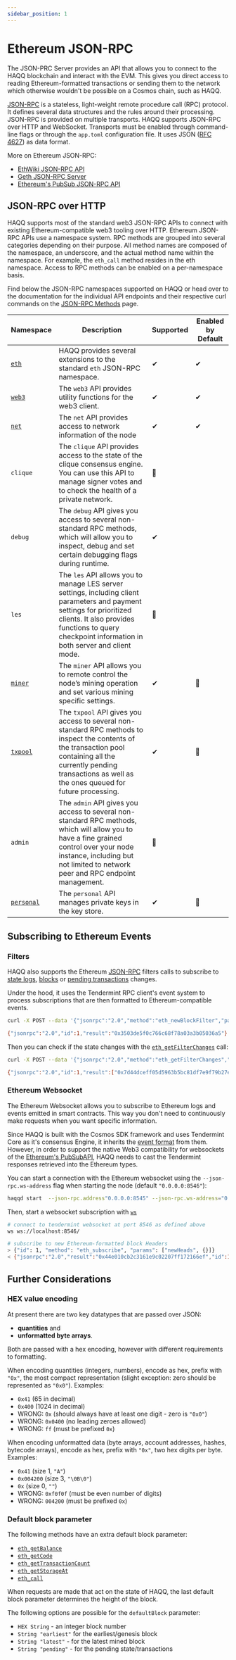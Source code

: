 ```yaml
---
sidebar_position: 1
---
```


# Ethereum JSON-RPC

The JSON-PRC Server provides an API that allows you to connect to the HAQQ blockchain and interact with the EVM. This
gives you direct access to reading Ethereum-formatted transactions or sending them to the network which otherwise
wouldn't be possible on a Cosmos chain, such as HAQQ.

[JSON-RPC](http://www.jsonrpc.org/specification) is a stateless, light-weight remote procedure call (RPC) protocol. It
defines several data structures and the rules around their processing. JSON-RPC is provided on multiple transports.
HAQQ supports JSON-RPC over HTTP and WebSocket. Transports must be enabled through command-line flags or through the
`app.toml` configuration file. It uses JSON ([RFC 4627](https://www.ietf.org/rfc/rfc4627.txt)) as data format.

More on Ethereum JSON-RPC:

- [EthWiki JSON-RPC API](https://eth.wiki/json-rpc/API)
- [Geth JSON-RPC Server](https://geth.ethereum.org/docs/interacting-with-geth/rpc)
- [Ethereum's PubSub JSON-RPC API](https://geth.ethereum.org/docs/interacting-with-geth/rpc/pubsub)

## JSON-RPC over HTTP

HAQQ supports most of the standard web3 JSON-RPC APIs to connect with existing Ethereum-compatible web3 tooling over
HTTP. Ethereum JSON-RPC APIs use a namespace system. RPC methods are grouped into several categories depending on
their purpose. All method names are composed of the namespace, an underscore, and the actual method name within
the namespace. For example, the `eth_call` method resides in the eth namespace. Access to RPC methods can be enabled
on a per-namespace basis.

Find below the JSON-RPC namespaces supported on HAQQ or head over to the documentation for the individual API endpoints
and their respective curl commands on the [JSON-RPC Methods](./methods.md) page.

| Namespace                                         | Description                                                                                                                                                                                                                  | Supported | Enabled by Default |
| ------------------------------------------------- | ---------------------------------------------------------------------------------------------------------------------------------------------------------------------------------------------------------------------------- | --------- | ------------------ |
| [`eth`](./ethereum-json-rpc/methods#eth-methods)           | HAQQ provides several extensions to the standard `eth` JSON-RPC namespace.                                                                                                                                                  | ✔        | ✔                 |
| [`web3`](./ethereum-json-rpc/methods#web3-methods)         | The `web3` API provides utility functions for the web3 client.                                                                                                                                                               | ✔        | ✔                 |
| [`net`](./ethereum-json-rpc/methods#net-methods)           | The `net` API provides access to network information of the node                                                                                                                                                             | ✔        | ✔                 |
| `clique`                                          | The `clique` API provides access to the state of the clique consensus engine. You can use this API to manage signer votes and to check the health of a private network.                                                      | 🚫        |                    |
| `debug`                                           | The `debug` API gives you access to several non-standard RPC methods, which will allow you to inspect, debug and set certain debugging flags during runtime.                                                                 | ✔        |                    |
| `les`                                             | The `les` API allows you to manage LES server settings, including client parameters and payment settings for prioritized clients. It also provides functions to query checkpoint information in both server and client mode. | 🚫        |                    |
| [`miner`](./ethereum-json-rpc/methods#miner-methods)       | The `miner` API allows you to remote control the node’s mining operation and set various mining specific settings.                                                                                                           | ✔        | 🚫                 |
| [`txpool`](./ethereum-json-rpc/methods#txpool-methods)     | The `txpool` API gives you access to several non-standard RPC methods to inspect the contents of the transaction pool containing all the currently pending transactions as well as the ones queued for future processing.    | ✔        | 🚫                 |
| `admin`                                           | The `admin` API gives you access to several non-standard RPC methods, which will allow you to have a fine grained control over your node instance, including but not limited to network peer and RPC endpoint management.     | 🚫        |                    |
| [`personal`](./ethereum-json-rpc/methods#personal-methods) | The `personal` API manages private keys in the key store.                                                                                                                                                                    | ✔        | 🚫                 |

## Subscribing to Ethereum Events

### Filters

HAQQ also supports the Ethereum [JSON-RPC](./ethereum-json-rpc/methods) filters calls to
subscribe to [state logs](https://eth.wiki/json-rpc/API#eth_newfilter),
[blocks](https://eth.wiki/json-rpc/API#eth_newblockfilter) or [pending transactions](https://eth.wiki/json-rpc/API#eth_newpendingtransactionfilter) changes.

Under the hood, it uses the Tendermint RPC client's event system to process subscriptions that are
then formatted to Ethereum-compatible events.

```bash
curl -X POST --data '{"jsonrpc":"2.0","method":"eth_newBlockFilter","params":[],"id":1}' -H "Content-Type: application/json" http://localhost:8545

{"jsonrpc":"2.0","id":1,"result":"0x3503de5f0c766c68f78a03a3b05036a5"}
```

Then you can check if the state changes with the [`eth_getFilterChanges`](https://eth.wiki/json-rpc/API#eth_getfilterchanges) call:

```bash
curl -X POST --data '{"jsonrpc":"2.0","method":"eth_getFilterChanges","params":["0x3503de5f0c766c68f78a03a3b05036a5"],"id":1}' -H "Content-Type: application/json" http://localhost:8545

{"jsonrpc":"2.0","id":1,"result":["0x7d44dceff05d5963b5bc81df7e9f79b27e777b0a03a6feca09f3447b99c6fa71","0x3961e4050c27ce0145d375255b3cb829a5b4e795ac475c05a219b3733723d376","0xd7a497f95167d63e6feca70f344d9f6e843d097b62729b8f43bdcd5febf142ab","0x55d80a4ba6ef54f2a8c0b99589d017b810ed13a1fda6a111e1b87725bc8ceb0e","0x9e8b92c17280dd05f2562af6eea3285181c562ebf41fc758527d4c30364bcbc4","0x7353a4b9d6b35c9eafeccaf9722dd293c46ae2ffd4093b2367165c3620a0c7c9","0x026d91bda61c8789c59632c349b38fd7e7557e6b598b94879654a644cfa75f30","0x73e3245d4ddc3bba48fa67633f9993c6e11728a36401fa1206437f8be94ef1d3"]}
```

### Ethereum Websocket

The Ethereum Websocket allows you to subscribe to Ethereum logs and events emitted in smart contracts. This way you
don't need to continuously make requests when you want specific information.

Since HAQQ is built with the Cosmos SDK framework and uses Tendermint Core as it's consensus Engine, it inherits the
[event format](./tendermint-rpc#subscribing-to-cosmos-and-tendermint-events) from them. However, in order to support the
native Web3 compatibility for websockets of the [Ethereum's PubSubAPI](https://geth.ethereum.org/docs/interacting-with-geth/rpc/pubsub),
HAQQ needs to cast the Tendermint
responses retrieved into the Ethereum types.

You can start a connection with the Ethereum websocket using the `--json-rpc.ws-address` flag when starting
the node (default `"0.0.0.0:8546"`):

```bash
haqqd start  --json-rpc.address"0.0.0.0:8545" --json-rpc.ws-address="0.0.0.0:8546" --evm.rpc.api="eth,web3,net,txpool,debug" --json-rpc.enable
```

Then, start a websocket subscription with [`ws`](https://github.com/hashrocket/ws)

```bash
# connect to tendermint websocket at port 8546 as defined above
ws ws://localhost:8546/

# subscribe to new Ethereum-formatted block Headers
> {"id": 1, "method": "eth_subscribe", "params": ["newHeads", {}]}
< {"jsonrpc":"2.0","result":"0x44e010cb2c3161e9c02207ff172166ef","id":1}
```

## Further Considerations

### HEX value encoding

At present there are two key datatypes that are passed over JSON:

* **quantities** and
* **unformatted byte arrays**.

Both are passed with a hex encoding, however with different requirements to formatting.

When encoding quantities (integers, numbers), encode as hex, prefix with `"0x"`, the most compact representation (slight
exception: zero should be represented as `"0x0"`). Examples:

- `0x41` (65 in decimal)
- `0x400` (1024 in decimal)
- WRONG: `0x` (should always have at least one digit - zero is `"0x0"`)
- WRONG: `0x0400` (no leading zeroes allowed)
- WRONG: `ff` (must be prefixed `0x`)

When encoding unformatted data (byte arrays, account addresses, hashes, bytecode arrays), encode as hex, prefix with `"0x"`,
two hex digits per byte. Examples:

- `0x41` (size 1, `"A"`)
- `0x004200` (size 3, `"\0B\0"`)
- `0x` (size 0, `""`)
- WRONG: `0xf0f0f` (must be even number of digits)
- WRONG: `004200` (must be prefixed `0x`)

### Default block parameter

The following methods have an extra default block parameter:

- [`eth_getBalance`](./ethereum-json-rpc/methods#eth_getbalance)
- [`eth_getCode`](./ethereum-json-rpc/methods#eth_getcode)
- [`eth_getTransactionCount`](./ethereum-json-rpc/methods#eth_gettransactioncount)
- [`eth_getStorageAt`](./ethereum-json-rpc/methods#eth_getstorageat)
- [`eth_call`](./ethereum-json-rpc/methods#eth_call)

When requests are made that act on the state of HAQQ, the last default block parameter determines the height of the block.

The following options are possible for the `defaultBlock` parameter:

- `HEX String` - an integer block number
- `String "earliest"` for the earliest/genesis block
- `String "latest"` - for the latest mined block
- `String "pending"` - for the pending state/transactions